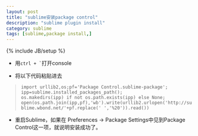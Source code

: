 ```yaml
---
layout: post
title: "sublime安装package control"
description: "sublime plugin install"
category: sublime 
tags: [sublime,package install,]
---
```

{% include JB/setup %}


* 用`` ctrl + ` ``打开console

* 将以下代码粘贴进去  
>`import urllib2,os;pf='Package Control.sublime-package';`  
>`ipp=sublime.installed_packages_path();`  
>`os.makedirs(ipp) if not os.path.exists(ipp) else None;`  
>`open(os.path.join(ipp,pf),'wb').write(urllib2.urlopen('http://sublime.wbond.net/'+pf.replace(' ','%20')).read())`

* 重启Sublime，如果在 Preferences -> Package Settings中见到Package Control这一项，就说明安装成功了。